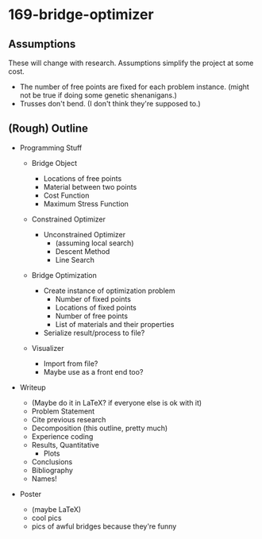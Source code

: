 # 169-bridge-optimizer

## Assumptions
These will change with research.
Assumptions simplify the project at some cost.
* The number of free points are fixed for each problem instance. (might not be true if doing some genetic shenanigans.)
* Trusses don't bend. (I don't think they're supposed to.)

## (Rough) Outline
* Programming Stuff
    * Bridge Object
        * Locations of free points
        * Material between two points
        * Cost Function
        * Maximum Stress Function

    * Constrained Optimizer
        * Unconstrained Optimizer
            * (assuming local search)
            * Descent Method
            * Line Search

    * Bridge Optimization
        * Create instance of optimization problem
            * Number of fixed points
            * Locations of fixed points
            * Number of free points
            * List of materials and their properties
        * Serialize result/process to file?

    * Visualizer
        * Import from file?
        * Maybe use as a front end too?

* Writeup
    * (Maybe do it in LaTeX? if everyone else is ok with it)
    * Problem Statement
    * Cite previous research
    * Decomposition (this outline, pretty much)
    * Experience coding
    * Results, Quantitative
        * Plots
    * Conclusions
    * Bibliography
    * Names!

* Poster
    * (maybe LaTeX)
    * cool pics
    * pics of awful bridges because they're funny
